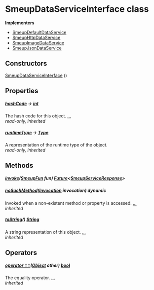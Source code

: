 


# SmeupDataServiceInterface class














**Implementers**

- [SmeupDefaultDataService](../smeup_services_smeup_default_data_service/SmeupDefaultDataService-class.md)
- [SmeupHttpDataService](../smeup_services_smeup_http_data_service/SmeupHttpDataService-class.md)
- [SmeupImageDataService](../smeup_services_smeup_image_data_service/SmeupImageDataService-class.md)
- [SmeupJsonDataService](../smeup_services_smeup_json_data_service/SmeupJsonDataService-class.md)



## Constructors

[SmeupDataServiceInterface](../smeup_services_smeup_data_service_interface/SmeupDataServiceInterface/SmeupDataServiceInterface.md) ()

    


## Properties

##### [hashCode](https://api.flutter.dev/flutter/dart-core/Object/hashCode.html) &#8594; [int](https://api.flutter.dev/flutter/dart-core/int-class.html)



The hash code for this object. [...](https://api.flutter.dev/flutter/dart-core/Object/hashCode.html)  
_read-only, inherited_



##### [runtimeType](https://api.flutter.dev/flutter/dart-core/Object/runtimeType.html) &#8594; [Type](https://api.flutter.dev/flutter/dart-core/Type-class.html)



A representation of the runtime type of the object.   
_read-only, inherited_




## Methods

##### [invoke](../smeup_services_smeup_data_service_interface/SmeupDataServiceInterface/invoke.md)([SmeupFun](../smeup_models_smeup_fun/SmeupFun-class.md) fun) [Future](https://api.flutter.dev/flutter/dart-async/Future-class.html)&lt;[SmeupServiceResponse](../smeup_services_smeup_service_response/SmeupServiceResponse-class.md)>



   




##### [noSuchMethod](https://api.flutter.dev/flutter/dart-core/Object/noSuchMethod.html)([Invocation](https://api.flutter.dev/flutter/dart-core/Invocation-class.html) invocation) dynamic



Invoked when a non-existent method or property is accessed. [...](https://api.flutter.dev/flutter/dart-core/Object/noSuchMethod.html)  
_inherited_



##### [toString](https://api.flutter.dev/flutter/dart-core/Object/toString.html)() [String](https://api.flutter.dev/flutter/dart-core/String-class.html)



A string representation of this object. [...](https://api.flutter.dev/flutter/dart-core/Object/toString.html)  
_inherited_




## Operators

##### [operator ==](https://api.flutter.dev/flutter/dart-core/Object/operator_equals.html)([Object](https://api.flutter.dev/flutter/dart-core/Object-class.html) other) [bool](https://api.flutter.dev/flutter/dart-core/bool-class.html)



The equality operator. [...](https://api.flutter.dev/flutter/dart-core/Object/operator_equals.html)  
_inherited_











